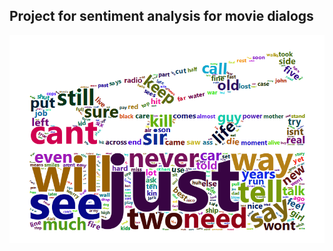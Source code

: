 ## Project for sentiment analysis for movie dialogs

![Caption for the picture.](word_clod_action.png)